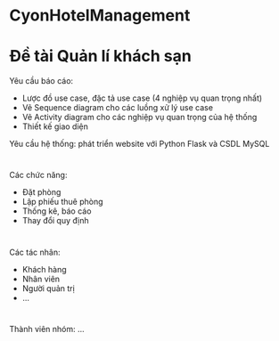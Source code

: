 # CyonHotelManagement

# Đề tài  Quản lí khách sạn

 Yêu cầu báo cáo:
- Lược đồ use case, đặc tả use case (4 nghiệp vụ quan trọng nhất)
- Vẽ Sequence diagram cho các luồng xử lý use case
- Vẽ Activity diagram cho các nghiệp vụ quan trọng của hệ thống
- Thiết kế giao diện

 Yêu cầu hệ thống: phát triển website với Python Flask và CSDL MySQL

# 

Các chức năng:
- Đặt phòng
- Lập phiếu thuê phòng
- Thống kê, báo cáo
- Thay đổi quy định
#
Các tác nhân:
- Khách hàng
- Nhân viên
- Người quản trị
- ...
#
Thành viên nhóm:
...



